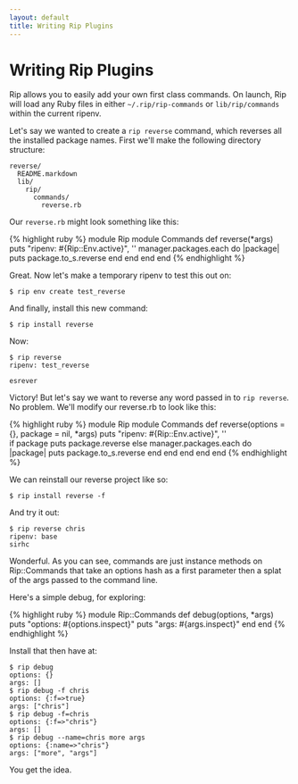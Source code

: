 ```yaml
---
layout: default
title: Writing Rip Plugins
---
```


Writing Rip Plugins
===================

Rip allows you to easily add your own first class commands. On launch, Rip 
will load any Ruby files in either `~/.rip/rip-commands` or 
`lib/rip/commands` within the current ripenv.

Let's say we wanted to create a `rip reverse` command, which reverses
all the installed package names. First we'll make the following directory
structure:

    reverse/
      README.markdown
      lib/
        rip/ 
          commands/
            reverse.rb
            
Our `reverse.rb` might look something like this:

{% highlight ruby %}
module Rip
  module Commands
    def reverse(*args)
      puts "ripenv: #{Rip::Env.active}", ''
      manager.packages.each do |package|
        puts package.to_s.reverse
      end
    end
  end
end
{% endhighlight %}

Great. Now let's make a temporary ripenv to test this out on:

    $ rip env create test_reverse

And finally, install this new command:
  
    $ rip install reverse
    
Now:

    $ rip reverse
    ripenv: test_reverse

    esrever
    
Victory! But let's say we want to reverse any word passed in
to `rip reverse`. No problem. We'll modify our reverse.rb to look
like this:

{% highlight ruby %}
module Rip
  module Commands
    def reverse(options = {}, package = nil, *args)
      puts "ripenv: #{Rip::Env.active}", ''        
      if package
        puts package.reverse
      else
        manager.packages.each do |package|
          puts package.to_s.reverse
        end
      end
    end
  end
end
{% endhighlight %}

We can reinstall our reverse project like so:

    $ rip install reverse -f

And try it out:

    $ rip reverse chris
    ripenv: base
    sirhc

Wonderful. As you can see, commands are just instance methods on 
Rip::Commands that take an options hash as a first parameter then a
splat of the args passed to the command line.

Here's a simple debug, for exploring:

{% highlight ruby %}
module Rip::Commands
  def debug(options, *args)
    puts "options: #{options.inspect}"
    puts "args: #{args.inspect}"
  end
end
{% endhighlight %}

Install that then have at:

    $ rip debug
    options: {}
    args: []
    $ rip debug -f chris
    options: {:f=>true}
    args: ["chris"]
    $ rip debug -f=chris
    options: {:f=>"chris"}
    args: []
    $ rip debug --name=chris more args
    options: {:name=>"chris"}
    args: ["more", "args"]

You get the idea.
